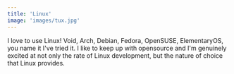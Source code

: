 ```yaml
---
title: 'Linux'
image: 'images/tux.jpg'
---
```

I love to use Linux! Void, Arch, Debian, Fedora, OpenSUSE, ElementaryOS, you name it I've tried it. I like to keep up with opensource and I'm genuinely excited at not only the rate of Linux development, but the nature of choice that Linux provides. 